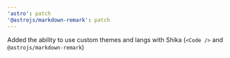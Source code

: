 ```yaml
---
'astro': patch
'@astrojs/markdown-remark': patch
---
```


Added the ability to use custom themes and langs with Shika (`<Code />` and `@astrojs/markdown-remark`)
